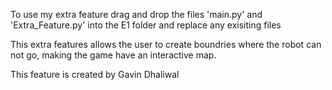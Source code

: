To use my extra feature drag and drop the files 'main.py' and 'Extra_Feature.py' into the E1 folder 
and replace any exisiting files


This extra features allows the user to create boundries where the robot can not go, making the game have an interactive map.

This feature is created by Gavin Dhaliwal
